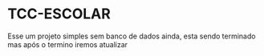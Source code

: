 # TCC-ESCOLAR
Esse um projeto simples sem banco de dados ainda, esta sendo terminado mas após o termino iremos atualizar

